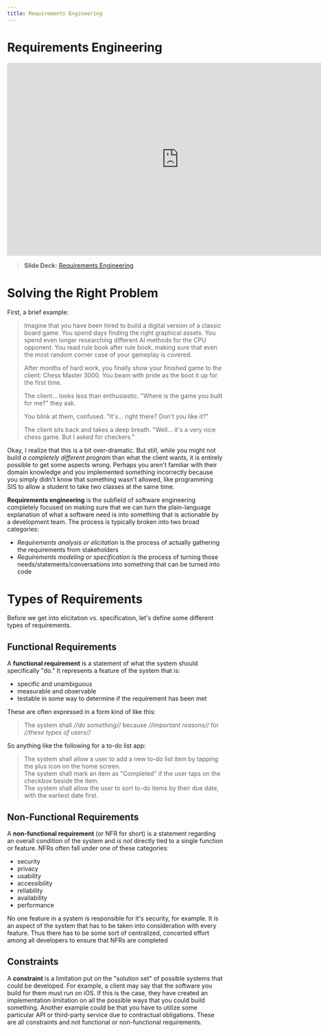 ```yaml
---
title: Requirements Engineering
---
```


# Requirements Engineering

<iframe width="800" height="450" src="https://www.youtube.com/embed/nTkgjl5AR-Y" frameborder="0" allow="accelerometer; autoplay; encrypted-media; gyroscope; picture-in-picture" allowfullscreen></iframe>

> __Slide Deck:__ [Requirements Engineering](https://docs.google.com/presentation/d/1lHlHBVp0VXUlOp3s9hLqi5Qc45CaguopoqGNud8i1j4/edit?usp=sharing)

# Solving the Right Problem

First, a brief example:

> Imagine that you have been hired to build a digital version of a classic board game.  You spend days finding the right graphical assets.  You spend even longer researching different AI methods for the CPU opponent.  You read rule book after rule book, making sure that even the most random corner case of your gameplay is covered.
> 
> After months of hard work, you finally show your finished game to the client: Chess Master 3000.  You beam with pride as the boot it up for the first time.
> 
> The client... looks less than enthusiastic.  "Where is the game you built for me?" they ask.  
> 
> You blink at them, confused.  "It's... right there?  Don't you like it?"
> 
> The client sits back and takes a deep breath.  "Well... it's a very nice chess game.  But I asked for checkers."

Okay, I realize that this is a bit over-dramatic.  But still, while you might not build _a completely different program_ than what the client wants, it is entirely possible to get some aspects wrong.  Perhaps you aren't familiar with their domain knowledge and you implemented something incorrectly because you simply didn't know that something wasn't allowed, like programming SIS to allow a student to take two classes at the same time.

__Requirements engineering__ is the subfield of software engineering completely focused on making sure that we can turn the plain-language explanation of what a software need is into something that is actionable by a development team.  The process is typically broken into two broad categories:

* _Requirements analysis or elicitation_ is the process of actually gathering the requirements from stakeholders
* _Requirements modeling or specification_ is the process of turning those needs/statements/conversations into something that can be turned into code

# Types of Requirements

Before we get into elicitation vs. specification, let's define some different types of requirements.

## Functional Requirements

A __functional requirement__ is a statement of what the system should specifically "do."  It represents a feature of the system that is:

* specific and unambiguous
* measurable and observable
* testable in some way to determine if the requirement has been met

These are often expressed in a form kind of like this:

> The system shall _//do something//_ because _//important reasons//_ for _//these types of users//_

So anything like the following for a to-do list app:

> The system shall allow a user to add a new to-do list item by tapping the plus icon on the home screen.    
> The system shall mark an item as "Completed" if the user taps on the checkbox beside the item.    
> The system shall allow the user to sort to-do items by their due date, with the earliest date first.   

## Non-Functional Requirements

A __non-functional requirement__ (or NFR for short) is a statement regarding an overall condition of the system and _is not_ directly tied to a single function or feature.  NFRs often fall under one of these categories:

* security
* privacy 
* usability 
* accessibility
* reliability 
* availability 
* performance

No one feature in a system is responsible for it's security, for example.  It is an aspect of the system that has to be taken into consideration with every feature.  Thus there has to be some sort of centralized, concerted effort among all developers to ensure that NFRs are completed

## Constraints

A __constraint__ is a limitation put on the "solution set" of possible systems that could be developed.  For example, a client may say that the software you build for them must run on iOS.  If this is the case, they have created an implementation limitation on all the possible ways that you could build something.  Another example could be that you have to utilize some particular API or third-party service due to contractual obligations.  These are all constraints and not functional or non-functional requirements.
